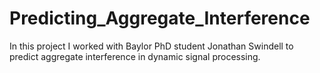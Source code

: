 # Predicting_Aggregate_Interference
In this project I worked with Baylor PhD student Jonathan Swindell to predict aggregate interference in dynamic signal processing.
